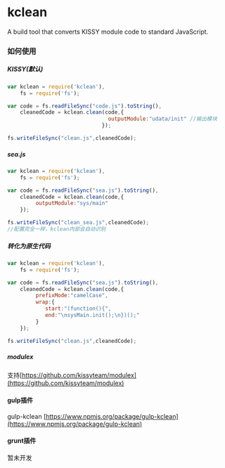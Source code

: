 kclean
======

A build tool that converts KISSY module code to standard JavaScript.

### 如何使用
##### KISSY(默认)
```js
var kclean = require('kclean'),
    fs = require('fs');

var code = fs.readFileSync("code.js").toString(),
    cleanedCode = kclean.clean(code,{
                                outputModule:"udata/init" //输出模块
                              });

fs.writeFileSync("clean.js",cleanedCode);

```
##### sea.js
```js
var kclean = require('kclean'),
    fs = require('fs');

var code = fs.readFileSync("sea.js").toString(),
    cleanedCode = kclean.clean(code,{
         outputModule:"sys/main"
    });

fs.writeFileSync("clean_sea.js",cleanedCode);
//配置完全一样，kclean内部会自动识别
```
##### 转化为原生代码
```js
var kclean = require('kclean'),
    fs = require('fs');

var code = fs.readFileSync("sea.js").toString(),
    cleanedCode = kclean.clean(code,{
         prefixMode:"camelCase",
         wrap:{
            start:"(function(){",
            end:"\nsysMain.init();\n})();"
         }
    });

fs.writeFileSync("clean.js",cleanedCode);
```
##### modulex
支持[https://github.com/kissyteam/modulex](https://github.com/kissyteam/modulex)

#### gulp插件
gulp-kclean [https://www.npmjs.org/package/gulp-kclean](https://www.npmjs.org/package/gulp-kclean)

#### grunt插件
暂未开发
